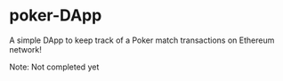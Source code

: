 # poker-DApp


A simple DApp to keep track of a Poker match transactions on Ethereum network!

Note: Not completed yet
